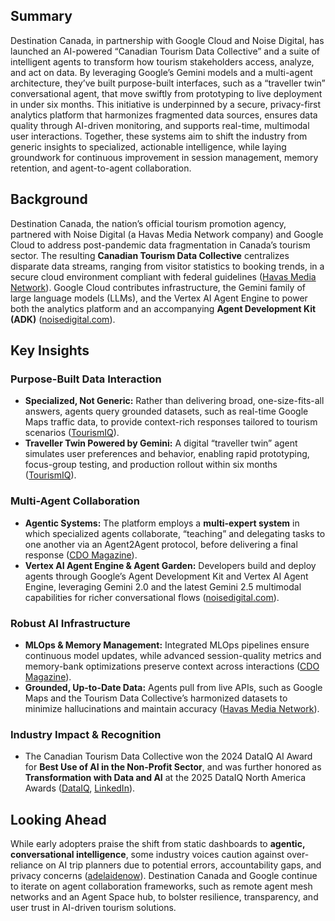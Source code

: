 ## Summary

Destination Canada, in partnership with Google Cloud and Noise Digital, has launched an AI-powered “Canadian Tourism Data Collective” and a suite of intelligent agents to transform how tourism stakeholders access, analyze, and act on data. By leveraging Google’s Gemini models and a multi-agent architecture, they’ve built purpose-built interfaces, such as a “traveller twin” conversational agent, that move swiftly from prototyping to live deployment in under six months. This initiative is underpinned by a secure, privacy-first analytics platform that harmonizes fragmented data sources, ensures data quality through AI-driven monitoring, and supports real-time, multimodal user interactions. Together, these systems aim to shift the industry from generic insights to specialized, actionable intelligence, while laying groundwork for continuous improvement in session management, memory retention, and agent-to-agent collaboration.

## Background

Destination Canada, the nation’s official tourism promotion agency, partnered with Noise Digital (a Havas Media Network company) and Google Cloud to address post-pandemic data fragmentation in Canada’s tourism sector. The resulting **Canadian Tourism Data Collective** centralizes disparate data streams, ranging from visitor statistics to booking trends, in a secure cloud environment compliant with federal guidelines ([Havas Media Network][1]). Google Cloud contributes infrastructure, the Gemini family of large language models (LLMs), and the Vertex AI Agent Engine to power both the analytics platform and an accompanying **Agent Development Kit (ADK)** ([noisedigital.com][2]).

## Key Insights

### Purpose-Built Data Interaction

* **Specialized, Not Generic:** Rather than delivering broad, one-size-fits-all answers, agents query grounded datasets, such as real-time Google Maps traffic data, to provide context-rich responses tailored to tourism scenarios ([TourismIQ][3]).
* **Traveller Twin Powered by Gemini:** A digital “traveller twin” agent simulates user preferences and behavior, enabling rapid prototyping, focus-group testing, and production rollout within six months ([TourismIQ][3]).

### Multi-Agent Collaboration

* **Agentic Systems:** The platform employs a **multi-expert system** in which specialized agents collaborate, “teaching” and delegating tasks to one another via an Agent2Agent protocol, before delivering a final response ([CDO Magazine][4]).
* **Vertex AI Agent Engine & Agent Garden:** Developers build and deploy agents through Google’s Agent Development Kit and Vertex AI Agent Engine, leveraging Gemini 2.0 and the latest Gemini 2.5 multimodal capabilities for richer conversational flows ([noisedigital.com][2]).

### Robust AI Infrastructure

* **MLOps & Memory Management:** Integrated MLOps pipelines ensure continuous model updates, while advanced session-quality metrics and memory-bank optimizations preserve context across interactions ([CDO Magazine][4]).
* **Grounded, Up-to-Date Data:** Agents pull from live APIs, such as Google Maps and the Tourism Data Collective’s harmonized datasets to minimize hallucinations and maintain accuracy ([Havas Media Network][1]).

### Industry Impact & Recognition

* The Canadian Tourism Data Collective won the 2024 DataIQ AI Award for **Best Use of AI in the Non-Profit Sector**, and was further honored as **Transformation with Data and AI** at the 2025 DataIQ North America Awards ([DataIQ][5], [LinkedIn][6]).

## Looking Ahead

While early adopters praise the shift from static dashboards to **agentic, conversational intelligence**, some industry voices caution against over-reliance on AI trip planners due to potential errors, accountability gaps, and privacy concerns ([adelaidenow][7]). Destination Canada and Google continue to iterate on agent collaboration frameworks, such as remote agent mesh networks and an Agent Space hub, to bolster resilience, transparency, and user trust in AI-driven tourism solutions.

[1]: https://havasmedianetwork.com/news/noise-digital-destination-canada-and-google-cloud-partner-on-tourism-data/?utm_source=chatgpt.com "Noise Digital, Destination Canada, and Google Cloud Partner on ..."
[2]: https://www.noisedigital.com/news/destination-canada-analytics-platform?utm_source=chatgpt.com "Noise Digital Partners with Destination Canada and Google Cloud ..."
[3]: https://mytourismiq.com/news/next-level-ai-now-destination-canada-introduces-digital-twin-a-revolutionary-conversational-tool/?utm_source=chatgpt.com "Next Level AI Now: Destination Canada Introduces Digital Twin, a ..."
[4]: https://www.cdomagazine.tech/opinion-analysis/data-collective-how-ai-powered-data-sharing-is-redefining-canadas-tourism-experience?utm_source=chatgpt.com "Data Collective — How AI-Powered Data Sharing Is Redefining ..."
[5]: https://www.dataiq.global/award-winner/best-use-of-ai-for-not-for-profit-or-non-commercial-purposes-destination-canada/?utm_source=chatgpt.com "AI Awards 2024 – Best Use of AI for Not-For-Profit or Non ... - DataIQ"
[6]: https://www.linkedin.com/posts/destination-canada_dataiq-data-ai-activity-7328891071210409984-OBuc?utm_source=chatgpt.com "Destination Canada's Post - dataiq #data #ai - LinkedIn"
[7]: https://www.adelaidenow.com.au/lifestyle/why-i-wont-trust-ai-trip-planners-with-my-holiday/news-story/440665930df74c76cac2d946cfcda297?utm_source=chatgpt.com "I love robots but I won't let AI plan my holiday"
